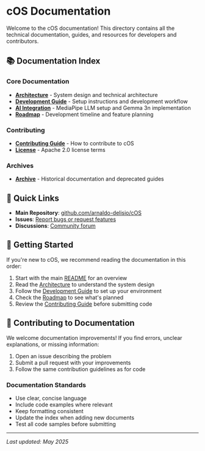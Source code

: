 # cOS Documentation

Welcome to the cOS documentation! This directory contains all the technical documentation, guides, and resources for developers and contributors.

## 📚 Documentation Index

### Core Documentation
- **[Architecture](ARCHITECTURE.md)** - System design and technical architecture
- **[Development Guide](DEVELOPMENT_GUIDE.md)** - Setup instructions and development workflow
- **[AI Integration](AI_INTEGRATION.md)** - MediaPipe LLM setup and Gemma 3n implementation
- **[Roadmap](ROADMAP.md)** - Development timeline and feature planning


### Contributing
- **[Contributing Guide](CONTRIBUTING.md)** - How to contribute to cOS
- **[License](LICENSE)** - Apache 2.0 license terms

### Archives
- **[Archive](archive/)** - Historical documentation and deprecated guides

## 🚀 Quick Links

- **Main Repository**: [github.com/arnaldo-delisio/cOS](https://github.com/arnaldo-delisio/cOS)
- **Issues**: [Report bugs or request features](https://github.com/arnaldo-delisio/cOS/issues)
- **Discussions**: [Community forum](https://github.com/arnaldo-delisio/cOS/discussions)

## 📖 Getting Started

If you're new to cOS, we recommend reading the documentation in this order:

1. Start with the main [README](../README.md) for an overview
2. Read the [Architecture](ARCHITECTURE.md) to understand the system design
3. Follow the [Development Guide](DEVELOPMENT_GUIDE.md) to set up your environment
4. Check the [Roadmap](ROADMAP.md) to see what's planned
5. Review the [Contributing Guide](CONTRIBUTING.md) before submitting code

## 🤝 Contributing to Documentation

We welcome documentation improvements! If you find errors, unclear explanations, or missing information:

1. Open an issue describing the problem
2. Submit a pull request with your improvements
3. Follow the same contribution guidelines as for code

### Documentation Standards

- Use clear, concise language
- Include code examples where relevant
- Keep formatting consistent
- Update the index when adding new documents
- Test all code samples before submitting

---

*Last updated: May 2025*